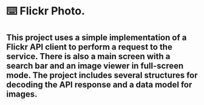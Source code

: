 ⌨️ Flickr Photo.
======

This project uses a simple implementation of a Flickr API client to perform a request to the service. There is also a main screen with a search bar and an image viewer in full-screen mode. The project includes several structures for decoding the API response and a data model for images.
-----
